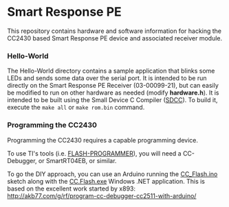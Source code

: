 # Smart Response PE
This repository contains hardware and software information for hacking the CC2430 based Smart Response PE device and associated receiver module.

### Hello-World
The Hello-World directory contains a sample application that blinks some LEDs and sends some data over the serial port.
It is intended to be run directly on the Smart Response PE Receiver (03-00099-21), but can easily be modified to run on other hardware as needed (modify **hardware.h**).
It is intended to be built using the Small Device C Compiler ([SDCC](http://sdcc.sourceforge.net/)).
To build it, execute the `make all` or `make rom.bin` command.

### Programming the CC2430
Programming the CC2430 requires a capable programming device.

To use TI's tools (i.e. [FLASH-PROGRAMMER](http://www.ti.com/tool/FLASH-PROGRAMMER)), you will need a CC-Debugger, or SmartRT04EB, or similar.

To go the DIY approach, you can use an Arduino running the [CC_Flash.ino](https://github.com/serisman/CC.Flash/blob/master/CC_FlashCC_Flash.ino) sketch along with the [CC.Flash.exe](https://github.com/serisman/CC.Flash/blob/master/CC.Flash.exe) Windows .NET application.
This is based on the excellent work started by x893: http://akb77.com/g/rf/program-cc-debugger-cc2511-with-arduino/
